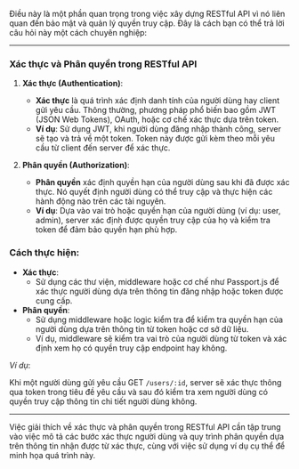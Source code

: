 Điều này là một phần quan trọng trong việc xây dựng RESTful API vì nó liên quan đến bảo mật và quản lý quyền truy cập. Đây là cách bạn có thể trả lời câu hỏi này một cách chuyên nghiệp:

---

### Xác thực và Phân quyền trong RESTful API

1. **Xác thực (Authentication)**:

   - **Xác thực** là quá trình xác định danh tính của người dùng hay client gửi yêu cầu. Thông thường, phương pháp phổ biến bao gồm JWT (JSON Web Tokens), OAuth, hoặc cơ chế xác thực dựa trên token.
   - **Ví dụ**: Sử dụng JWT, khi người dùng đăng nhập thành công, server sẽ tạo và trả về một token. Token này được gửi kèm theo mỗi yêu cầu từ client đến server để xác thực.

2. **Phân quyền (Authorization)**:
   - **Phân quyền** xác định quyền hạn của người dùng sau khi đã được xác thực. Nó quyết định người dùng có thể truy cập và thực hiện các hành động nào trên các tài nguyên.
   - **Ví dụ**: Dựa vào vai trò hoặc quyền hạn của người dùng (ví dụ: user, admin), server xác định được quyền truy cập của họ và kiểm tra token để đảm bảo quyền hạn phù hợp.

### Cách thực hiện:

- **Xác thực**:
  - Sử dụng các thư viện, middleware hoặc cơ chế như Passport.js để xác thực người dùng dựa trên thông tin đăng nhập hoặc token được cung cấp.
- **Phân quyền**:
  - Sử dụng middleware hoặc logic kiểm tra để kiểm tra quyền hạn của người dùng dựa trên thông tin từ token hoặc cơ sở dữ liệu.
  - Ví dụ, middleware sẽ kiểm tra vai trò của người dùng từ token và xác định xem họ có quyền truy cập endpoint hay không.

_Ví dụ_:

Khi một người dùng gửi yêu cầu GET `/users/:id`, server sẽ xác thực thông qua token trong tiêu đề yêu cầu và sau đó kiểm tra xem người dùng có quyền truy cập thông tin chi tiết người dùng không.

---

Việc giải thích về xác thực và phân quyền trong RESTful API cần tập trung vào việc mô tả các bước xác thực người dùng và quy trình phân quyền dựa trên thông tin nhận được từ xác thực, cùng với việc sử dụng ví dụ cụ thể để minh họa quá trình này.
